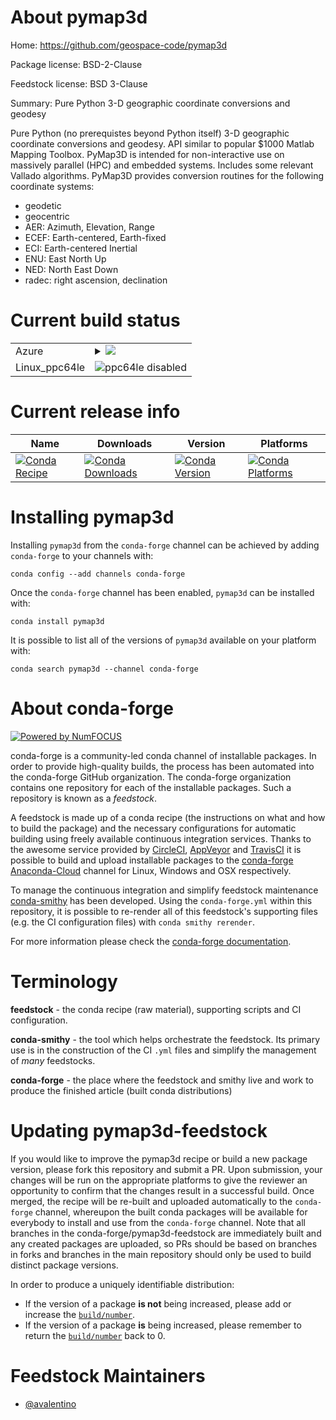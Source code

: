 About pymap3d
=============

Home: https://github.com/geospace-code/pymap3d

Package license: BSD-2-Clause

Feedstock license: BSD 3-Clause

Summary: Pure Python 3-D geographic coordinate conversions and geodesy

Pure Python (no prerequistes beyond Python itself) 3-D geographic
coordinate conversions and geodesy.
API similar to popular $1000 Matlab Mapping Toolbox.
PyMap3D is intended for non-interactive use on massively parallel (HPC)
and embedded systems.
Includes some relevant Vallado algorithms.
PyMap3D  provides conversion routines for the following coordinate systems:
* geodetic
* geocentric
* AER: Azimuth, Elevation, Range
* ECEF: Earth-centered, Earth-fixed
* ECI: Earth-centered Inertial
* ENU: East North Up
* NED: North East Down
* radec: right ascension, declination


Current build status
====================


<table>
    
  <tr>
    <td>Azure</td>
    <td>
      <details>
        <summary>
          <a href="https://dev.azure.com/conda-forge/feedstock-builds/_build/latest?definitionId=9181&branchName=master">
            <img src="https://dev.azure.com/conda-forge/feedstock-builds/_apis/build/status/pymap3d-feedstock?branchName=master">
          </a>
        </summary>
        <table>
          <thead><tr><th>Variant</th><th>Status</th></tr></thead>
          <tbody><tr>
              <td>linux_python3.6</td>
              <td>
                <a href="https://dev.azure.com/conda-forge/feedstock-builds/_build/latest?definitionId=9181&branchName=master">
                  <img src="https://dev.azure.com/conda-forge/feedstock-builds/_apis/build/status/pymap3d-feedstock?branchName=master&jobName=linux&configuration=linux_python3.6" alt="variant">
                </a>
              </td>
            </tr><tr>
              <td>linux_python3.7</td>
              <td>
                <a href="https://dev.azure.com/conda-forge/feedstock-builds/_build/latest?definitionId=9181&branchName=master">
                  <img src="https://dev.azure.com/conda-forge/feedstock-builds/_apis/build/status/pymap3d-feedstock?branchName=master&jobName=linux&configuration=linux_python3.7" alt="variant">
                </a>
              </td>
            </tr><tr>
              <td>linux_python3.8</td>
              <td>
                <a href="https://dev.azure.com/conda-forge/feedstock-builds/_build/latest?definitionId=9181&branchName=master">
                  <img src="https://dev.azure.com/conda-forge/feedstock-builds/_apis/build/status/pymap3d-feedstock?branchName=master&jobName=linux&configuration=linux_python3.8" alt="variant">
                </a>
              </td>
            </tr><tr>
              <td>osx_python3.6</td>
              <td>
                <a href="https://dev.azure.com/conda-forge/feedstock-builds/_build/latest?definitionId=9181&branchName=master">
                  <img src="https://dev.azure.com/conda-forge/feedstock-builds/_apis/build/status/pymap3d-feedstock?branchName=master&jobName=osx&configuration=osx_python3.6" alt="variant">
                </a>
              </td>
            </tr><tr>
              <td>osx_python3.7</td>
              <td>
                <a href="https://dev.azure.com/conda-forge/feedstock-builds/_build/latest?definitionId=9181&branchName=master">
                  <img src="https://dev.azure.com/conda-forge/feedstock-builds/_apis/build/status/pymap3d-feedstock?branchName=master&jobName=osx&configuration=osx_python3.7" alt="variant">
                </a>
              </td>
            </tr><tr>
              <td>osx_python3.8</td>
              <td>
                <a href="https://dev.azure.com/conda-forge/feedstock-builds/_build/latest?definitionId=9181&branchName=master">
                  <img src="https://dev.azure.com/conda-forge/feedstock-builds/_apis/build/status/pymap3d-feedstock?branchName=master&jobName=osx&configuration=osx_python3.8" alt="variant">
                </a>
              </td>
            </tr><tr>
              <td>win_python3.6</td>
              <td>
                <a href="https://dev.azure.com/conda-forge/feedstock-builds/_build/latest?definitionId=9181&branchName=master">
                  <img src="https://dev.azure.com/conda-forge/feedstock-builds/_apis/build/status/pymap3d-feedstock?branchName=master&jobName=win&configuration=win_python3.6" alt="variant">
                </a>
              </td>
            </tr><tr>
              <td>win_python3.7</td>
              <td>
                <a href="https://dev.azure.com/conda-forge/feedstock-builds/_build/latest?definitionId=9181&branchName=master">
                  <img src="https://dev.azure.com/conda-forge/feedstock-builds/_apis/build/status/pymap3d-feedstock?branchName=master&jobName=win&configuration=win_python3.7" alt="variant">
                </a>
              </td>
            </tr><tr>
              <td>win_python3.8</td>
              <td>
                <a href="https://dev.azure.com/conda-forge/feedstock-builds/_build/latest?definitionId=9181&branchName=master">
                  <img src="https://dev.azure.com/conda-forge/feedstock-builds/_apis/build/status/pymap3d-feedstock?branchName=master&jobName=win&configuration=win_python3.8" alt="variant">
                </a>
              </td>
            </tr>
          </tbody>
        </table>
      </details>
    </td>
  </tr>
  <tr>
    <td>Linux_ppc64le</td>
    <td>
      <img src="https://img.shields.io/badge/ppc64le-disabled-lightgrey.svg" alt="ppc64le disabled">
    </td>
  </tr>
</table>

Current release info
====================

| Name | Downloads | Version | Platforms |
| --- | --- | --- | --- |
| [![Conda Recipe](https://img.shields.io/badge/recipe-pymap3d-green.svg)](https://anaconda.org/conda-forge/pymap3d) | [![Conda Downloads](https://img.shields.io/conda/dn/conda-forge/pymap3d.svg)](https://anaconda.org/conda-forge/pymap3d) | [![Conda Version](https://img.shields.io/conda/vn/conda-forge/pymap3d.svg)](https://anaconda.org/conda-forge/pymap3d) | [![Conda Platforms](https://img.shields.io/conda/pn/conda-forge/pymap3d.svg)](https://anaconda.org/conda-forge/pymap3d) |

Installing pymap3d
==================

Installing `pymap3d` from the `conda-forge` channel can be achieved by adding `conda-forge` to your channels with:

```
conda config --add channels conda-forge
```

Once the `conda-forge` channel has been enabled, `pymap3d` can be installed with:

```
conda install pymap3d
```

It is possible to list all of the versions of `pymap3d` available on your platform with:

```
conda search pymap3d --channel conda-forge
```


About conda-forge
=================

[![Powered by NumFOCUS](https://img.shields.io/badge/powered%20by-NumFOCUS-orange.svg?style=flat&colorA=E1523D&colorB=007D8A)](http://numfocus.org)

conda-forge is a community-led conda channel of installable packages.
In order to provide high-quality builds, the process has been automated into the
conda-forge GitHub organization. The conda-forge organization contains one repository
for each of the installable packages. Such a repository is known as a *feedstock*.

A feedstock is made up of a conda recipe (the instructions on what and how to build
the package) and the necessary configurations for automatic building using freely
available continuous integration services. Thanks to the awesome service provided by
[CircleCI](https://circleci.com/), [AppVeyor](https://www.appveyor.com/)
and [TravisCI](https://travis-ci.com/) it is possible to build and upload installable
packages to the [conda-forge](https://anaconda.org/conda-forge)
[Anaconda-Cloud](https://anaconda.org/) channel for Linux, Windows and OSX respectively.

To manage the continuous integration and simplify feedstock maintenance
[conda-smithy](https://github.com/conda-forge/conda-smithy) has been developed.
Using the ``conda-forge.yml`` within this repository, it is possible to re-render all of
this feedstock's supporting files (e.g. the CI configuration files) with ``conda smithy rerender``.

For more information please check the [conda-forge documentation](https://conda-forge.org/docs/).

Terminology
===========

**feedstock** - the conda recipe (raw material), supporting scripts and CI configuration.

**conda-smithy** - the tool which helps orchestrate the feedstock.
                   Its primary use is in the construction of the CI ``.yml`` files
                   and simplify the management of *many* feedstocks.

**conda-forge** - the place where the feedstock and smithy live and work to
                  produce the finished article (built conda distributions)


Updating pymap3d-feedstock
==========================

If you would like to improve the pymap3d recipe or build a new
package version, please fork this repository and submit a PR. Upon submission,
your changes will be run on the appropriate platforms to give the reviewer an
opportunity to confirm that the changes result in a successful build. Once
merged, the recipe will be re-built and uploaded automatically to the
`conda-forge` channel, whereupon the built conda packages will be available for
everybody to install and use from the `conda-forge` channel.
Note that all branches in the conda-forge/pymap3d-feedstock are
immediately built and any created packages are uploaded, so PRs should be based
on branches in forks and branches in the main repository should only be used to
build distinct package versions.

In order to produce a uniquely identifiable distribution:
 * If the version of a package **is not** being increased, please add or increase
   the [``build/number``](https://conda.io/docs/user-guide/tasks/build-packages/define-metadata.html#build-number-and-string).
 * If the version of a package **is** being increased, please remember to return
   the [``build/number``](https://conda.io/docs/user-guide/tasks/build-packages/define-metadata.html#build-number-and-string)
   back to 0.

Feedstock Maintainers
=====================

* [@avalentino](https://github.com/avalentino/)

